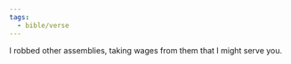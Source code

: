 ```yaml
---
tags:
  - bible/verse
---
```

I robbed other assemblies, taking wages from them that I might serve you.